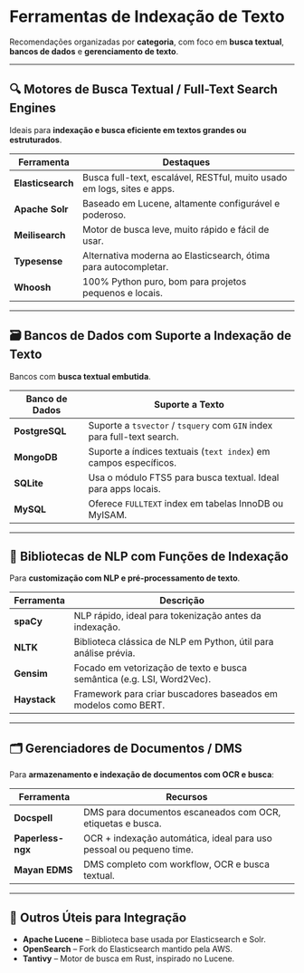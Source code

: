 
# Ferramentas de Indexação de Texto

Recomendações organizadas por **categoria**, com foco em **busca textual**, **bancos de dados** e **gerenciamento de texto**.

---

## 🔍 Motores de Busca Textual / Full-Text Search Engines

Ideais para **indexação e busca eficiente em textos grandes ou estruturados**.

| Ferramenta        | Destaques                                                                 |
|-------------------|--------------------------------------------------------------------------|
| **Elasticsearch** | Busca full-text, escalável, RESTful, muito usado em logs, sites e apps. |
| **Apache Solr**   | Baseado em Lucene, altamente configurável e poderoso.                   |
| **Meilisearch**   | Motor de busca leve, muito rápido e fácil de usar.                      |
| **Typesense**     | Alternativa moderna ao Elasticsearch, ótima para autocompletar.         |
| **Whoosh**        | 100% Python puro, bom para projetos pequenos e locais.                  |

---

## 🗃️ Bancos de Dados com Suporte a Indexação de Texto

Bancos com **busca textual embutida**.

| Banco de Dados         | Suporte a Texto                                                           |
|------------------------|---------------------------------------------------------------------------|
| **PostgreSQL**         | Suporte a `tsvector` / `tsquery` com `GIN` index para full-text search. |
| **MongoDB**            | Suporte a índices textuais (`text index`) em campos específicos.         |
| **SQLite**             | Usa o módulo FTS5 para busca textual. Ideal para apps locais.            |
| **MySQL**              | Oferece `FULLTEXT` index em tabelas InnoDB ou MyISAM.                    |

---

## 🧠 Bibliotecas de NLP com Funções de Indexação

Para **customização com NLP e pré-processamento de texto**.

| Ferramenta      | Descrição                                                                 |
|-----------------|---------------------------------------------------------------------------|
| **spaCy**       | NLP rápido, ideal para tokenização antes da indexação.                   |
| **NLTK**        | Biblioteca clássica de NLP em Python, útil para análise prévia.          |
| **Gensim**      | Focado em vetorização de texto e busca semântica (e.g. LSI, Word2Vec).   |
| **Haystack**    | Framework para criar buscadores baseados em modelos como BERT.           |

---

## 🗂️ Gerenciadores de Documentos / DMS

Para **armazenamento e indexação de documentos com OCR e busca**:

| Ferramenta             | Recursos                                                                |
|------------------------|-------------------------------------------------------------------------|
| **Docspell**           | DMS para documentos escaneados com OCR, etiquetas e busca.              |
| **Paperless-ngx**      | OCR + indexação automática, ideal para uso pessoal ou pequeno time.     |
| **Mayan EDMS**         | DMS completo com workflow, OCR e busca textual.                         |

---

## 🔧 Outros Úteis para Integração

- **Apache Lucene** – Biblioteca base usada por Elasticsearch e Solr.
- **OpenSearch** – Fork do Elasticsearch mantido pela AWS.
- **Tantivy** – Motor de busca em Rust, inspirado no Lucene.
